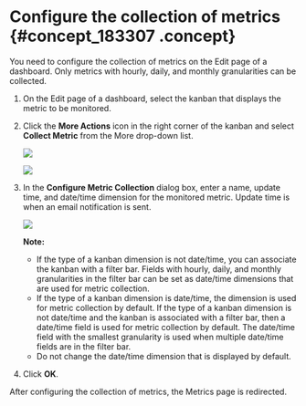 # Configure the collection of metrics {#concept_183307 .concept}

You need to configure the collection of metrics on the Edit page of a dashboard. Only metrics with hourly, daily, and monthly granularities can be collected.

1.  On the Edit page of a dashboard, select the kanban that displays the metric to be monitored.
2.  Click the **More Actions** icon in the right corner of the kanban and select **Collect Metric** from the More drop-down list.

    ![](http://static-aliyun-doc.oss-cn-hangzhou.aliyuncs.com/assets/img/157090/156410586244312_en-US.png)

    ![](http://static-aliyun-doc.oss-cn-hangzhou.aliyuncs.com/assets/img/157090/156410586244313_en-US.png)

3.  In the **Configure Metric Collection** dialog box, enter a name, update time, and date/time dimension for the monitored metric. Update time is when an email notification is sent.

    ![](http://static-aliyun-doc.oss-cn-hangzhou.aliyuncs.com/assets/img/157090/156410586244314_en-US.png)

    **Note:** 

    -   If the type of a kanban dimension is not date/time, you can associate the kanban with a filter bar. Fields with hourly, daily, and monthly granularities in the filter bar can be set as date/time dimensions that are used for metric collection.
    -   If the type of a kanban dimension is date/time, the dimension is used for metric collection by default. If the type of a kanban dimension is not date/time and the kanban is associated with a filter bar, then a date/time field is used for metric collection by default. The date/time field with the smallest granularity is used when multiple date/time fields are in the filter bar.
    -   Do not change the date/time dimension that is displayed by default.
4.  Click **OK**.

After configuring the collection of metrics, the Metrics page is redirected.

